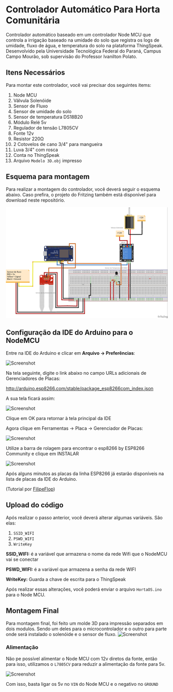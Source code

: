# Controlador Automático Para Horta Comunitária
Controlador automático baseado em um controlador Node MCU que controla a irrigação baseado na umidade do solo que registra os logs de umidade, fluxo de água, e temperatura do solo na plataforma ThingSpeak. Desenvolvido pela Universidade Tecnológica Federal do Paraná, Campus Campo Mourão, sob supervisão do Professor Ivanilton Polato.

## Itens Necessários
Para montar este controlador, você vai precisar dos seguintes items:
1. Node MCU
2. Válvula Solenóide
3. Sensor de Fluxo
4. Sensor de umidade do solo
5. Sensor de temperatura DS18B20
6. Módulo Relé 5v
7. Regulador de tensão L7805CV
8. Fonte 12v
9. Resistor 220Ω
10. 2 Cotovelos de cano 3/4" para mangueira
12. Luva 3/4" com rosca
13. Conta no ThingSpeak
14. Arquivo ```Modelo 3D.obj``` impresso

## Esquema para montagem
Para realizar a montagem do controlador, você deverá seguir o esquema abaixo. Caso prefira, o projeto do Fritzing também está disponível para download neste repositório.

![Screenshot](https://raw.githubusercontent.com/WillianRod/Controlador-Autom-tico-Para-Horta-Comunit-ria/master/Esquema%20de%20montagem.jpg)

## Configuração da IDE do Arduino para o NodeMCU
Entre na IDE do Arduino e clicar em **Arquivo -> Preferências**:

![Screenshot](https://www.filipeflop.com/wp-content/uploads/2016/05/IDE-Arquivo.png)

Na tela seguinte, digite o link abaixo no campo URLs adicionais de Gerenciadores de Placas:

http://arduino.esp8266.com/stable/package_esp8266com_index.json

A sua tela ficará assim:

![Screenshot](https://www.filipeflop.com/wp-content/uploads/2016/05/IDE-Preferencias.png)

Clique em OK para retornar à tela principal da IDE

Agora clique em Ferramentas -> Placa -> Gerenciador de Placas:

![Screenshot](https://www.filipeflop.com/wp-content/uploads/2016/05/IDE-Menu-Ferramentas-Placa.png)

Utilize a barra de rolagem para encontrar o esp8266 by ESP8266 Community e clique em INSTALAR

![Screenshot](https://www.filipeflop.com/wp-content/uploads/2016/05/IDE-Gerenciador-de-placas.png)

Após alguns minutos as placas da linha ESP8266 já estarão disponíveis na lista de placas da IDE do Arduino.

(Tutorial por [FilipeFlop](https://www.filipeflop.com/blog/programar-nodemcu-com-ide-arduino/))

## Upload do código
Após realizar o passo anterior, você deverá alterar algumas variáveis. São elas:

1. ```SSID_WIFI```
2. ```PSWD_WIFI```
3. ```WriteKey```

**SSID_WIFI:** é a variável que armazena o nome da rede Wifi que o NodeMCU vai se conectar

**PSWD_WIFI:** é a variável que armazena a senha da rede WIFI

**WriteKey:** Guarda a chave de escrita para o ThingSpeak

Após realizar essas alterações, você poderá enviar o arquivo ```HortaOS.ino``` para o Node MCU. 

## Montagem Final
Para montagem final, foi feito um molde 3D para impressão separados em dois modulos. Sendo um deles para o microcontrolador e o outro para parte onde será instalado o solenóide e o sensor de fluxo.
![Screenshot](https://raw.githubusercontent.com/WillianRod/HortaOS/master/caixa%20horta.png)

### Alimentação
Não pe possível alimentar o Node MCU com 12v diretos da fonte, então para isso, utilizamos o ```L7805CV``` para reduzir a alimentação da fonte para 5v.

![Screenshot](https://github.com/utfpr/HortaOS/blob/master/Regulador.png?raw=true)

Com isso, basta ligar os 5v no ```VIN``` do Node MCU e o negativo no ```GROUND```
